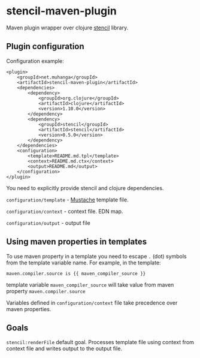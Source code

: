 # stencil-maven-plugin

Maven plugin wrapper over clojure [stencil](https://github.com/davidsantiago/stencil) library.

## Plugin configuration
Configuration example:
```
<plugin>
    <groupId>net.muhanga</groupId>
    <artifactId>stencil-maven-plugin</artifactId>
    <dependencies>
        <dependency>
            <groupId>org.clojure</groupId>
            <artifactId>clojure</artifactId>
            <version>1.10.0</version>
        </dependency>
        <dependency>
            <groupId>stencil</groupId>
            <artifactId>stencil</artifactId>
            <version>0.5.0</version>
        </dependency>
    </dependencies>
    <configuration>
        <template>README.md.tpl</template>
        <context>README.md.ctx</context>
        <output>README.md</output>
    </configuration>
</plugin>
```
You need to explicitly provide stencil and clojure dependencies.

`configuration/template` - [Mustache](https://mustache.github.io/) template file.

`configuration/context` - context file. EDN map.

`configuration/output` - output file

## Using maven properties in templates

To use maven property in a template you need to escape `.` (dot) symbols from the template
variable name. For example, in the template:

`maven.compiler.source is {{ maven_compiler_source }}`

template variable `maven_compiler_source` will take value from maven property `maven.compiler.source` 

Variables defined in `configuration/context` file take precedence over maven properties. 

## Goals

`stencil:renderFile` default goal. Processes template file using context from context
file and writes output to the output file.